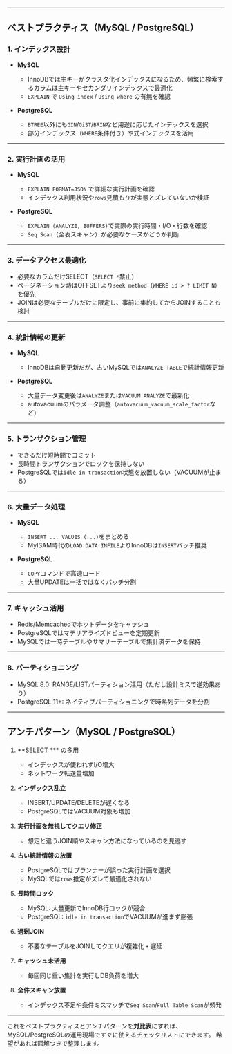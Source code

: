 
---

## **ベストプラクティス（MySQL / PostgreSQL）**

### 1. インデックス設計

* **MySQL**

  * InnoDBでは主キーがクラスタ化インデックスになるため、頻繁に検索するカラムは主キーやセカンダリインデックスで最適化
  * `EXPLAIN` で `Using index` / `Using where` の有無を確認
* **PostgreSQL**

  * `BTREE`以外にも`GIN`/`GiST`/`BRIN`など用途に応じたインデックスを選択
  * 部分インデックス（`WHERE`条件付き）や式インデックスを活用

---

### 2. 実行計画の活用

* **MySQL**

  * `EXPLAIN FORMAT=JSON` で詳細な実行計画を確認
  * インデックス利用状況や`rows`見積もりが実態とズレていないか検証
* **PostgreSQL**

  * `EXPLAIN (ANALYZE, BUFFERS)`で実際の実行時間・I/O・行数を確認
  * `Seq Scan`（全表スキャン）が必要なケースかどうか判断

---

### 3. データアクセス最適化

* 必要なカラムだけSELECT（`SELECT *`禁止）
* ページネーション時はOFFSETより`seek method`（`WHERE id > ? LIMIT N`）を優先
* JOINは必要なテーブルだけに限定し、事前に集約してからJOINすることも検討

---

### 4. 統計情報の更新

* **MySQL**

  * InnoDBは自動更新だが、古いMySQLでは`ANALYZE TABLE`で統計情報更新
* **PostgreSQL**

  * 大量データ変更後は`ANALYZE`または`VACUUM ANALYZE`で最新化
  * autovacuumのパラメータ調整（`autovacuum_vacuum_scale_factor`など）

---

### 5. トランザクション管理

* できるだけ短時間でコミット
* 長時間トランザクションでロックを保持しない
* PostgreSQLでは`idle in transaction`状態を放置しない（VACUUMが止まる）

---

### 6. 大量データ処理

* **MySQL**

  * `INSERT ... VALUES (...)`をまとめる
  * MyISAM時代の`LOAD DATA INFILE`よりInnoDBは`INSERT`バッチ推奨
* **PostgreSQL**

  * `COPY`コマンドで高速ロード
  * 大量UPDATEは一括ではなくバッチ分割

---

### 7. キャッシュ活用

* Redis/Memcachedでホットデータをキャッシュ
* PostgreSQLではマテリアライズドビューを定期更新
* MySQLでは一時テーブルやサマリーテーブルで集計済データを保持

---

### 8. パーティショニング

* MySQL 8.0: RANGE/LISTパーティション活用（ただし設計ミスで逆効果あり）
* PostgreSQL 11+: ネイティブパーティショニングで時系列データを分割

---

## **アンチパターン（MySQL / PostgreSQL）**

1. \*\*SELECT \*\*\* の多用

   * インデックスが使われずI/O増大
   * ネットワーク転送量増加

2. **インデックス乱立**

   * INSERT/UPDATE/DELETEが遅くなる
   * PostgreSQLではVACUUM対象も増加

3. **実行計画を無視してクエリ修正**

   * 想定と違うJOIN順やスキャン方法になっているのを見逃す

4. **古い統計情報の放置**

   * PostgreSQLではプランナーが誤った実行計画を選択
   * MySQLでは`rows`推定がズレて最適化されない

5. **長時間ロック**

   * MySQL: 大量更新でInnoDB行ロックが競合
   * PostgreSQL: `idle in transaction`でVACUUMが進まず膨張

6. **過剰JOIN**

   * 不要なテーブルをJOINしてクエリが複雑化・遅延

7. **キャッシュ未活用**

   * 毎回同じ重い集計を実行しDB負荷を増大

8. **全件スキャン放置**

   * インデックス不足や条件ミスマッチで`Seq Scan`/`Full Table Scan`が頻発

---

これをベストプラクティスとアンチパターンを**対比表**にすれば、MySQL/PostgreSQLの運用現場ですぐに使えるチェックリストにできます。
希望があれば図解つきで整理します。
